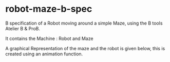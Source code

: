 # robot-maze-b-spec
B specification of a Robot moving around a simple Maze, using the B tools Atelier B &amp; ProB. 

It contains the Machine : Robot and Maze

A graphical Representation of the maze and the robot is given below, this is created using an animation function.


